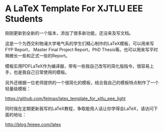 # A LaTeX Template For XJTLU EEE Students

刚刚更新到全新的一个版本，添加了很多新功能，还没来及写文档。

这是一个为西交利物浦大学电气系的学生们精心制作的LaTeX模板，可以用来写FYP Report， Master Final Project Report，PhD Thesis等。也可以用来写平时稍微长一些和正式一些的Report。

模板实用PDFLaTeX作为编译器，带有一些我自己改写的简化版指令，很容易上手，也是我自己日常使用的模板。

另外还根据一位老师提供的一个很简化的模板，结合我自己的模板特点制作了一个轻量级模板：

https://github.com/feimax/latex_template_for_xjtlu_eee_light

同时我在定期更新我写的LaTeX教程，争取能用人话让你学得会LaTeX，请访问下面的地址：

http://blog.feieee.com/latex